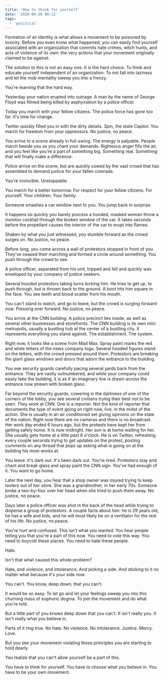 ```yaml
---
title: 'How to think for yourself'
date: '2020-06-26 00:12'
tags:
  - 'political'
---
```


Formation of an identity is what allows a movement to be poisoned by toxicity. Before you even know what happened, you can easily find yourself associated with an organization that commits hate crimes, witch hunts, and acts of violence of its own: the very actions that your movement originally claimed to be against.

The solution to this is not an easy one. It is the hard choice. To think and educate yourself independent of an organization. To not fall into laziness and let the mob mentality sweep you into a frenzy.

You're learning that the hard way.

Yesterday your nation erupted into outrage. A man by the name of George Floyd was filmed being killed by asphyxiation by a police officer.

Today you march with your fellow citizens. The police force has gone too far. It's time for change.

Twitter quickly filled you in with the dirty details. 3pm, the state Capitol. You march for freedom from your oppressors. No justice, no peace.

You arrive to a scene already in full-swing. The energy is palpable. People march beside you as you chant your demands. Righteous anger fills the air, and you feel like you're a part of something big. Something real. Something that will finally make a difference.

Police arrive on the scene, but are quickly cowed by the vast crowd that has assembled to demand justice for your fallen comrade.

You're invincible. Unstoppable.

You march for a better tomorrow. For respect for your fellow citizens. For yourself. Your children. Your family.

Someone smashes a car window next to you. You jump back in surprise.

It happens so quickly you barely process a hooded, masked woman throw a molotov cocktail through the broken window of the car. It takes seconds before the propellant causes the interior of the car to erupt into flames.

Shaken by what you just witnessed, you stumble forward as the crowd surges on. No justice, no peace.

Before long, you come across a wall of protestors stopped in front of you. They've ceased their marching and formed a circle around something. You push through the crowd to see.

A police officer, separated from his unit, tripped and fell and quickly was enveloped by your company of justice seekers.

Several hooded protestors taking turns kicking him. He tries to get up, to push through, but is thrown back to the ground. A boot hits him square in the face. You see teeth and blood scatter from his mouth.

You can't stand to watch, and go to leave, but the crowd is surging forward now. Pressing ever forward. No justice, no peace.

You arrive at the CNN building. A police precinct lies inside, as well as several other businesses and storefronts. The CNN building is its own mini metropolis, usually a bustling hub at the center of a bustling city. It represents everything you stand against. The establishment. The system.

Right now, it looks like a scene from Mad Max. Spray paint marks the red and white letters of the news company logo. Several hooded figures stand on the letters, with the crowd pressed around them. Protestors are breaking the giant glass windows and doors that adorn the entrance to the building.

You see security guards carefully pacing several yards back from the entrance. They are vastly outnumbered, and while your company could easily take the building, it is as if an imaginary line is drawn across the entrance now strewn with broken glass.

Far beyond the security guards, cowering in the darkness of one of the corners of the lobby, you see several civilians trying their best not to be seen. They work at CNN. One is a reporter. Not the kind of reporter that documents the type of event going on right now, live, in the midst of the action. She is usually in an air conditioned set giving opinions on the state of the nation. Right now there are no cameras and there is no broadcast. Her work day ended 6 hours ago, but the protests have kept her from getting safely home. It is now midnight. Her son is at home waiting for her. She usually gets home at a little past 6 o'clock. He is on Twitter, refreshing every couple seconds trying to get updates on the protest, posting comments on any thread that pops up asking what is going on at the building his mom works at.

You leave. It's dark out. It's been dark out. You're tired. Protestors stay and chant and break glass and spray paint the CNN sign. You've had enough of it. You want to go home.

Later the next day, you hear that a shop owner was injured trying to keep looters out of her store. She was a grandmother, in her early 70s. Someone broke a two-by-four over her head when she tried to push them away. No justice, no peace.

Days later a police officer was shot in the back of the head while trying to disperse a group of protestors. A couple facts about him: he is 29 years old, he has a wife and kids, and he will most likely be on a ventilator for the rest of his life. No justice, no peace.

You're hurt and confused. This isn't what you wanted. You hear people telling you that you're a part of this now. You need to vote this way. You need to boycott these places. You need to hate these people.

Hate.

Isn't that what caused this whole problem?

Hate, and violence, and intolerance. And picking a side. And sticking to it no matter what because it's your side now.

You can't. You know, deep down, that you can't.

It would be so easy. To let go and let your feelings sweep you into this churning mass of euphoric dogma. To join the movement and do what you're told.

But a little part of you knows deep down that you can't. It isn't really you. It isn't really what you believe in.

Parts of it ring true. No hate. No violence. No intolerance. Justice. Mercy. Love.

But you see your movement violating those principles you are starting to hold dearly.

You realize that you can't allow yourself be a part of this.

You have to think for yourself. You have to choose what you believe in. You have to be your own movement.
